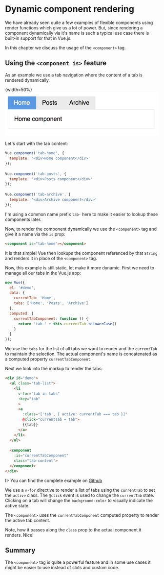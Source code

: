 # Dynamic component rendering

We have already seen quite a few examples of flexible components using render functions which give us a lot of power. But, since rendering a component dynamically via it's name is such a typical use case there is built-in support for that in Vue.js. 

In this chapter we discuss the usage of the `<component>` tag.

## Using the `<component is>` feature

As an example we use a tab navigation where the content of a tab is rendered dynamically.

{width=50%}
![Example 1](images/tabs.png)

Let's start with the tab content:

```js
Vue.component('tab-home', { 
  template: '<div>Home component</div>' 
});

Vue.component('tab-posts', { 
  template: '<div>Posts component</div>' 
});

Vue.component('tab-archive', { 
  template: '<div>Archive component</div>' 
});
```

I'm using a common name prefix `tab-` here to make it easier to lookup these components later.

Now, to render the component dynamically we use the `<component>` tag and give it a name via the `is` prop:

```html
<component is="tab-home"></component>
```

It is that simple! Vue then lookups the component referenced by that `String` and renders it in place of the `<component>` tag.

Now, this example is still static, let make it more dynamic. First we need to manage all our tabs in the Vue.js app:

```js
new Vue({ 
  el: '#demo',
  data: {
    currentTab: 'Home',
    tabs: ['Home', 'Posts', 'Archive']
  },
  computed: {
    currentTabComponent: function () {
      return 'tab-' + this.currentTab.toLowerCase()
    }
  }
});
```

We use the `tabs` for the list of all tabs we want to render and the `currentTab` to maintain the selection. The actual component's name is concatenated as a computed property `currentTabComponent`.

Next we look into the markup to render the tabs:

```html
<div id="demo">
  <ul class="tab-list">
    <li 
      v-for="tab in tabs"
      :key="tab"
      >
      <a
        :class="['tab', { active: currentTab === tab }]" 
        @click="currentTab = tab">
        {{tab}}
      </a>
    </li>
  </ul>

  <component
    :is="currentTabComponent"
    class="tab-content">
  </component>
</div>
```

I> You can find the complete example on [Github](https://github.com/fdietz/vue_components_book_examples/tree/master/chapter-7/example-1)

We use a `v-for` directive to render a list of tabs using the `currentTab` to set the `active` class. The `@click` event is used to change the `currentTab` state. Clicking on a tab will change the `background-color` to visually indicate the active state.

The `<component>` uses the `currentTabComponent` computed property to render the active tab content.

Note, how it passes along the `class` prop to the actual component it renders. Nice!

## Summary

The `<component>` tag is quite a powerful feature and in some use cases it might be easier to use instead of slots and custom code.